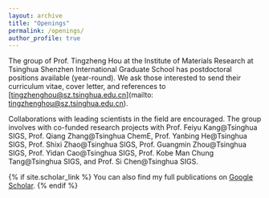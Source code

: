 ```yaml
---
layout: archive
title: "Openings"
permalink: /openings/
author_profile: true
---
```


The group of Prof. Tingzheng Hou at the Institute of Materials Research at Tsinghua Shenzhen International Graduate School has postdoctoral positions available (year-round). We ask those interested to send their curriculum vitae, cover letter, and references to [tingzhenghou@sz.tsinghua.edu.cn](mailto: tingzhenghou@sz.tsinghua.edu.cn).

Collaborations with leading scientists in the field are encouraged. The group involves with co-funded research projects with Prof. Feiyu Kang@Tsinghua SIGS, Prof. Qiang Zhang@Tsinghua ChemE, Prof. Yanbing He@Tsinghua SIGS, Prof. Shixi Zhao@Tsinghua SIGS, Prof. Guangmin Zhou@Tsinghua SIGS, Prof. Yidan Cao@Tsinghua SIGS, Prof. Kobe Man Chung Tang@Tsinghua SIGS, and Prof. Si Chen@Tsinghua SIGS.


{% if site.scholar_link %}
  You can also find my full publications on <a href="{{site.scholar_link}}" target="_blank">Google Scholar</a>.
{% endif %}

<script src="/assets/js/vanilla-back-to-top.min.js"></script>
<script>addBackToTop({
  diameter: 56,
  backgroundColor: '#ddd',
  textColor: '#003262'
})</script>
